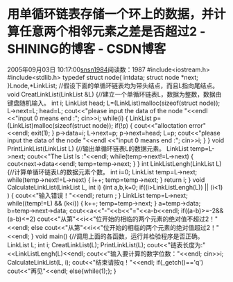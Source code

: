 # 用单循环链表存储一个环上的数据，并计算任意两个相邻元素之差是否超过2 - SHINING的博客 - CSDN博客
2005年09月03日 10:17:00[snsn1984](https://me.csdn.net/snsn1984)阅读数：1987
#include<iostream.h>
#include<stdlib.h>
typedef struct node{
intdata;
struct node *next;
}Lnode,*LinkList;
//假设下面的单循环链表均为带头结点，而且L指向尾结点。
void CreatLinkList(LinkList &L)
{//建立一个单循环链表L，数据为整数，数据由键盘随机输入。
int i;
LinkList head;
L=(LinkList)malloc(sizeof(struct node));
L->next=L;
head=L;
cout<<"please input the data of the node "<<endl
<<"input 0 means end :";
cin>>i;
while(i)
{
LinkList p=(LinkList)malloc(sizeof(struct node));
if(!p)
{
cout<<"alloctation error"<<endl;
exit(1);
}
p->data=i;
L->next=p;
p->next=head;
L=p;
cout<<"please input the data of the node "<<endl
<<"input 0 means end :";
cin>>i;
}
}
void PrintLinkList(LinkList L)
{//输出单循环链表L的数据元素。
LinkList temp=L->next;
cout<<"The List Is :"<<endl;
while(temp->next!=L->next)
{
cout<<temp->next->data<<endl;
temp=temp->next;
}
}
int LinkListLengh(LinkList L)
{//计算单循环链表L的数据元素个数。
int i=0;
LinkList temp=L->next;
while(temp->next!=L->next)
{
i++;
temp=temp->next;
}
return i;
}
void CalculateLinkList(LinkList L, int i)
{int a,b,k=0;
if((i>LinkListLengh(L)) || (i<1) )
{
cout<<"输入错误！"<<endl;
return ;
}
LinkList temp=L->next;
while((temp!=L) && (k<i))
{
k++;
temp=temp->next;
}
a=temp->data;
b=temp->next->data;
cout<<a<<"-"<<b<<"="<<a-b<<endl;
if((a-b)>=-2&&(a-b)<=2) cout<<"从第"<<i<<"位开始的相临的两个元素的绝对值不超过2！"<<endl;
else cout<<"从第"<<i<<"位开始的相临的两个元素的绝对值超过2！"<<endl;
}
void main()
{//调用上面的各函数，运行并检验程序是否正确。
LinkList L;
int i;
CreatLinkList(L);
PrintLinkList(L);
cout<<"链表长度为:"<<LinkListLengh(L)<<endl;
cout<<"输入要计算的数字位数："<<endl;
cin>>i;
CalculateLinkList(L, i);
cout<<"结束请按q！"<<endl;
if(_getch()=='q') cout<<"再见"<<endl;
else{while(1);};
}
